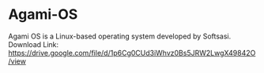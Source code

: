 # Agami-OS
Agami OS is a Linux-based operating system developed by Softsasi.
Download Link: https://drive.google.com/file/d/1p6Cg0CUd3iWhvz0Bs5JRW2LwgX49842O/view
